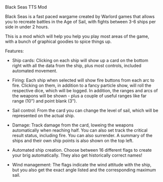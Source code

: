 Black Seas TTS Mod


Black Seas is a fast paced wargame created by Warlord games that allows you to recreate battles in the Age of Sail, with fights between 3-6 ships per side in under 2 hours.

This is a mod which will help you help you play most areas of the game, with a bunch of graphical goodies to spice things up.

Features:

- Ship cards: Clicking on each ship will show up a card on the bottom right with all the data from the ship, plus most controls, included automated movement.

- Firing: Each ship when selected will show fire buttons from each arc to fire. Clicking on them, in addition to a fancy particle show, will roll the respective dice, which will be logged. In addition, the ranges and arcs of the weapons will be shown - plus a couple of useful ranges like far range (10") and point blank (3").

- Sail control: From the card you can change the level of sail, which will be represented on the actual ship.

- Damage: Track damage from the card, loweing the weapons automatically when reaching half. You can also set track the critical result status, including fire. You can also surrender. A summary of the ships and their own ship points is also shown on the top left.

- Automated ship creation. Choose between 16 different flags to create your brig automatically. They also get historically correct names!

- Wind management: The flags indicate the wind attitude with the ship, but you also get the exact angle listed and the corresponding maximum sail.

